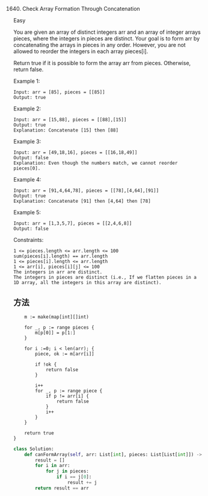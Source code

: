 1640. Check Array Formation Through Concatenation


Easy


You are given an array of distinct integers arr and an array of integer arrays pieces, where the integers in pieces are distinct. Your goal is to form arr by concatenating the arrays in pieces in any order. However, you are not allowed to reorder the integers in each array pieces[i].

Return true if it is possible to form the array arr from pieces. Otherwise, return false.

 

Example 1:

```
Input: arr = [85], pieces = [[85]]
Output: true
```

Example 2:

```
Input: arr = [15,88], pieces = [[88],[15]]
Output: true
Explanation: Concatenate [15] then [88]
```

Example 3:

```
Input: arr = [49,18,16], pieces = [[16,18,49]]
Output: false
Explanation: Even though the numbers match, we cannot reorder pieces[0].
```

Example 4:

```
Input: arr = [91,4,64,78], pieces = [[78],[4,64],[91]]
Output: true
Explanation: Concatenate [91] then [4,64] then [78]
```

Example 5:

```
Input: arr = [1,3,5,7], pieces = [[2,4,6,8]]
Output: false
```

Constraints:

```
1 <= pieces.length <= arr.length <= 100
sum(pieces[i].length) == arr.length
1 <= pieces[i].length <= arr.length
1 <= arr[i], pieces[i][j] <= 100
The integers in arr are distinct.
The integers in pieces are distinct (i.e., If we flatten pieces in a 1D array, all the integers in this array are distinct).
```


## 方法


```gofunc canFormArray(arr []int, pieces [][]int) bool {
    m := make(map[int][]int)
    
    for _, p := range pieces {
        m[p[0]] = p[1:]
    }
    
    for i :=0; i < len(arr); {
        piece, ok := m[arr[i]]
        
        if !ok {
            return false
        }
        
        i++
        for _, p := range piece {
            if p != arr[i] {
                return false
            }
            i++
        }
    }
    
    return true
}
```



```python
class Solution:
    def canFormArray(self, arr: List[int], pieces: List[List[int]]) -> bool:
        result = []
        for i in arr:
            for j in pieces:
                if i == j[0]:
                    result += j
        return result == arr
```
